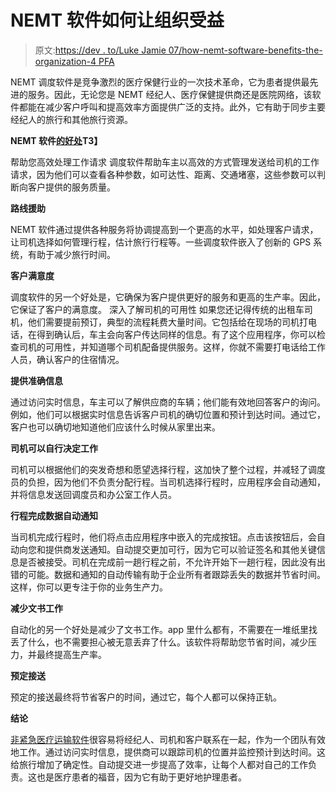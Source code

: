 # NEMT 软件如何让组织受益

> 原文:[https://dev . to/Luke Jamie 07/how-nemt-software-benefits-the-organization-4 PFA](https://dev.to/lukejamie07/how-nemt-software-benefits-the-organization-4pfa)

NEMT 调度软件是竞争激烈的医疗保健行业的一次技术革命，它为患者提供最先进的服务。因此，无论您是 NEMT 经纪人、医疗保健提供商还是医院网络，该软件都能在减少客户呼叫和提高效率方面提供广泛的支持。此外，它有助于同步主要经纪人的旅行和其他旅行资源。

**NEMT 软件[的好处](https://mobisoftinfotech.com/products/nemt-dispatch-software-solution?utm_source=BL&utm_medium=google&utm_campaign=nemt-software)T3】**

帮助您高效处理工作请求
调度软件帮助车主以高效的方式管理发送给司机的工作请求，因为他们可以查看各种参数，如可达性、距离、交通堵塞，这些参数可以判断向客户提供的服务质量。

**路线援助**

NEMT 软件通过提供各种服务将协调提高到一个更高的水平，如处理客户请求，让司机选择如何管理行程，估计旅行行程等。一些调度软件嵌入了创新的 GPS 系统，有助于减少旅行时间。

**客户满意度**

调度软件的另一个好处是，它确保为客户提供更好的服务和更高的生产率。因此，它保证了客户的满意度。
深入了解司机的可用性
如果您还记得传统的出租车司机，他们需要提前预订，典型的流程耗费大量时间。它包括给在现场的司机打电话，在得到确认后，车主会向客户传达同样的信息。有了这个应用程序，你可以检查司机的可用性，并知道哪个司机配备提供服务。这样，你就不需要打电话给工作人员，确认客户的住宿情况。

**提供准确信息**

通过访问实时信息，车主可以了解供应商的车辆；他们能有效地回答客户的询问。例如，他们可以根据实时信息告诉客户司机的确切位置和预计到达时间。通过它，客户也可以确切地知道他们应该什么时候从家里出来。

**司机可以自行决定工作**

司机可以根据他们的突发奇想和愿望选择行程，这加快了整个过程，并减轻了调度员的负担，因为他们不负责分配行程。当司机选择行程时，应用程序会自动通知，并将信息发送回调度员和办公室工作人员。

**行程完成数据自动通知**

当司机完成行程时，他们将点击应用程序中嵌入的完成按钮。点击该按钮后，会自动向您和提供商发送通知。自动提交更加可行，因为它可以验证签名和其他关键信息是否被接受。司机在完成前一趟行程之前，不允许开始下一趟行程，因此没有出错的可能。数据和通知的自动传输有助于企业所有者跟踪丢失的数据并节省时间。这样，你可以更专注于你的业务生产力。

**减少文书工作**

自动化的另一个好处是减少了文书工作。app 里什么都有，不需要在一堆纸里找丢了什么，也不需要担心被无意丢弃了什么。该软件将帮助您节省时间，减少压力，并最终提高生产率。

**预定接送**

预定的接送最终将节省客户的时间，通过它，每个人都可以保持正轨。

**结论**

[非紧急医疗运输软件](https://mobisoftinfotech.com/products/nemt-dispatch-software-solution?utm_source=BL&utm_medium=google&utm_campaign=nemt-software)很容易将经纪人、司机和客户联系在一起，作为一个团队有效地工作。通过访问实时信息，提供商可以跟踪司机的位置并监控预计到达时间。这给旅行增加了确定性。自动提交进一步提高了效率，让每个人都对自己的工作负责。这也是医疗患者的福音，因为它有助于更好地护理患者。